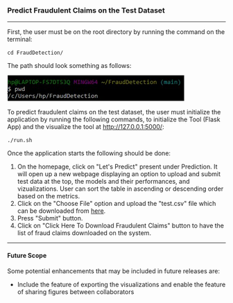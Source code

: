 ### Predict Fraudulent Claims on the Test Dataset
----------------------------------------------------------
First, the user must be on the root directory by running the command on the terminal:
```
cd FraudDetection/
```

The path should look something as follows:

![Initial path](example_model_performances2.jpg)

To predict fraudulent claims on the test dataset, the user must initialize the application by running the following commands, to initialize the Tool (Flask App) and the visualize the tool at http://127.0.0.1:5000/:
```
./run.sh
```

Once the application starts the following should be done:
1) On the homepage, click on "Let's Predict" present under Prediction. It will open up a new webpage displaying an option to upload and submit test data at the top, the models and their performances, and vizualizations. User can sort the table in ascending or descending order based on the metrics. 
2) Click on the "Choose File" option and upload the "test.csv" file which can be downloaded from [here](https://drive.google.com/file/d/1mfbifE1_o0zJAhWNHki2JaFwySkKLv5g/view?usp=sharing). 
3) Press "Submit" button.
4) Click on "Click Here To Download Fraudulent Claims" button to have the list of fraud claims downloaded on the system.

-----------------
#### Future Scope
Some potential enhancements that may be included in future releases are:
* Include the feature of exporting the visualizations and enable the feature of sharing figures between collaborators

